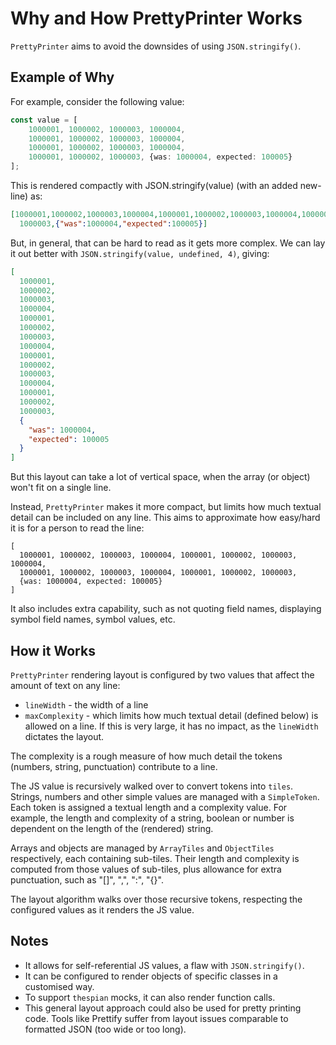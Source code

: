 # Why and How PrettyPrinter Works

`PrettyPrinter` aims to avoid the downsides of using `JSON.stringify()`.

## Example of Why

For example, consider the following value:
```typescript
const value = [
    1000001, 1000002, 1000003, 1000004,
    1000001, 1000002, 1000003, 1000004,
    1000001, 1000002, 1000003, 1000004,
    1000001, 1000002, 1000003, {was: 1000004, expected: 100005}
];
```

This is rendered compactly with JSON.stringify(value) (with an added new-line) as:
```json
[1000001,1000002,1000003,1000004,1000001,1000002,1000003,1000004,1000001,1000002,1000003,1000004,1000001,1000002,
  1000003,{"was":1000004,"expected":100005}]
```

But, in general, that can be hard to read as it gets more complex. 
We can lay it out better with `JSON.stringify(value, undefined, 4)`, giving:

```json
[
  1000001,
  1000002,
  1000003,
  1000004,
  1000001,
  1000002,
  1000003,
  1000004,
  1000001,
  1000002,
  1000003,
  1000004,
  1000001,
  1000002,
  1000003,
  {
    "was": 1000004,
    "expected": 100005
  }
]
```

But this layout can take a lot of vertical space, when the array (or object) won't fit on a single line.

Instead, `PrettyPrinter` makes it more compact, but limits how much textual detail can be included on any line.
This aims to approximate how easy/hard it is for a person to read the line:

```
[
  1000001, 1000002, 1000003, 1000004, 1000001, 1000002, 1000003, 1000004, 
  1000001, 1000002, 1000003, 1000004, 1000001, 1000002, 1000003, 
  {was: 1000004, expected: 100005}
]
```

It also includes extra capability, such as not quoting field names, displaying symbol field names, symbol values, etc.

## How it Works

`PrettyPrinter` rendering layout is configured by two values that affect the amount of text on any line:
 * `lineWidth` - the width of a line
 * `maxComplexity` - which limits how much textual detail (defined below) is allowed on a line. 
 If this is very large, it has no impact, as the `lineWidth` dictates the layout.

The complexity is a rough measure of how much detail the tokens (numbers, string, punctuation) contribute to a line.

The JS value is recursively walked over to convert tokens into `tiles`.
Strings, numbers and other simple values are managed with a `SimpleToken`.
Each token is assigned a textual length and a complexity value.
For example, the length and complexity of a string, boolean or number is dependent on the length 
of the (rendered) string.

Arrays and objects are managed by `ArrayTiles` and `ObjectTiles` respectively, each containing sub-tiles.
Their length and complexity is computed from those values of sub-tiles, plus allowance for extra punctuation, 
such as "[]", ",", ":", "{}".

The layout algorithm walks over those recursive tokens, respecting the configured values as it renders the JS value.

## Notes

* It allows for self-referential JS values, a flaw with `JSON.stringify()`.
* It can be configured to render objects of specific classes in a customised way.
* To support `thespian` mocks, it can also render function calls.
* This general layout approach could also be used for pretty printing code.
Tools like Prettify suffer from layout issues comparable to formatted JSON (too wide or too long).